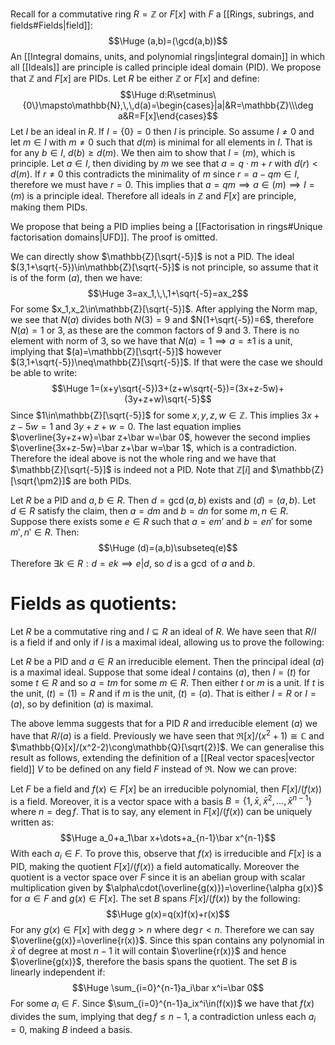Recall for a commutative ring $R=\mathbb{Z}$ or $F[x]$ with $F$ a [[Rings, subrings, and fields#Fields|field]]:$$\Huge (a,b)=(\gcd(a,b))$$An [[Integral domains, units, and polynomial rings|integral domain]] in which all [[Ideals]] are principle is called principle ideal domain (PID). We propose that $\mathbb{Z}$ and $F[x]$ are PIDs. Let $R$ be either $\mathbb{Z}$ or $F[x]$ and define:$$\Huge d:R\setminus\{0\}\mapsto\mathbb{N},\,\,d(a)=\begin{cases}|a|&R=\mathbb{Z}\\\deg a&R=F[x]\end{cases}$$Let $I$ be an ideal in $R$. If $I=\{0\}=0$ then $I$ is principle. So assume $I\neq0$ and let $m\in I$ with $m\neq0$ such that $d(m)$ is minimal for all elements in $I$. That is for any $b\in I$, $d(b)\geq d(m)$. We then aim to show that $I=(m)$, which is principle. Let $a\in I$, then dividing by $m$ we see that $a=q\cdot m+r$ with $d(r)<d(m)$. If $r\neq0$ this contradicts the minimality of $m$ since $r=a-qm\in I$, therefore we must have $r=0$. This implies that $a=qm\implies a\in(m)\implies I=(m)$ is a principle ideal. Therefore all ideals in $\mathbb{Z}$ and $F[x]$ are principle, making them PIDs.

We propose that being a PID implies being a [[Factorisation in rings#Unique factorisation domains|UFD]]. The proof is omitted.

We can directly show $\mathbb{Z}[\sqrt{-5}]$ is not a PID. The ideal $(3,1+\sqrt{-5})\in\mathbb{Z}[\sqrt{-5}]$ is not principle, so assume that it is of the form $(a)$, then we have:$$\Huge 3=ax_1,\,\,1+\sqrt{-5}=ax_2$$For some $x_1,x_2\in\mathbb{Z}[\sqrt{-5}]$. After applying the Norm map, we see that $N(a)$ divides both $N(3)=9$ and $N(1+\sqrt{-5})=6$, therefore $N(a)=1$ or $3$, as these are the common factors of $9$ and $3$. There is no element with norm of $3$, so we have that $N(a)=1\implies a=\pm1$ is a unit, implying that $(a)=\mathbb{Z}[\sqrt{-5}]$ however $(3,1+\sqrt{-5})\neq\mathbb{Z}[\sqrt{-5}]$. If that were the case we should be able to write:$$\Huge 1=(x+y\sqrt{-5})3+(z+w\sqrt{-5})=(3x+z-5w)+(3y+z+w)\sqrt{-5}$$Since $1\in\mathbb{Z}[\sqrt{-5}]$ for some $x,y,z,w\in\mathbb{Z}$. This implies $3x+z-5w=1$ and $3y+z+w=0$. The last equation implies $\overline{3y+z+w}=\bar z+\bar w=\bar 0$, however the second implies $\overline{3x+z-5w}=\bar z+\bar w=\bar 1$, which is a contradiction. Therefore the ideal above is not the whole ring and we have that $\mathbb{Z}[\sqrt{-5}]$ is indeed not a PID. Note that $\mathbb{Z}[i]$ and $\mathbb{Z}[\sqrt{\pm2}]$ are both PIDs.

Let $R$ be a PID and $a,b\in R$. Then $d=\gcd(a,b)$ exists and $(d)=(a,b)$. Let $d\in R$ satisfy the claim, then $a=dm$ and $b=dn$ for some $m,n\in R$. Suppose there exists some $e\in R$ such that $a=em'$ and $b=en'$ for some $m',n'\in R$. Then:$$\Huge (d)=(a,b)\subseteq(e)$$Therefore $\exists k\in R:d=ek\implies e|d$, so $d$ is a $\gcd$ of $a$ and $b$.

# Fields as quotients:

Let $R$ be a commutative ring and $I\subseteq R$ an ideal of $R$. We have seen that $R/I$ is a field if and only if $I$ is a maximal ideal, allowing us to prove the following:

Let $R$ be a PID and $a\in R$ an irreducible element. Then the principal ideal $(a)$ is a maximal ideal. Suppose that some ideal $I$ contains $(a)$, then $I=(t)$ for some $t\in R$ and so $a=tm$ for some $m\in R$. Then either $t$ or $m$ is a unit. If $t$ is the unit, $(t)=(1)=R$ and if $m$ is the unit, $(t)=(a)$. That is either $I=R$ or $I=(a)$, so by definition $(a)$ is maximal.

The above lemma suggests that for a PID $R$ and irreducible element $(a)$ we have that $R/(a)$ is a field. Previously we have seen that $\Re[x]/(x^2+1)\cong\mathbb{C}$ and $\mathbb{Q}[x]/(x^2-2)\cong\mathbb{Q}[\sqrt{2}]$. We can generalise this result as follows, extending the definition of a [[Real vector spaces|vector field]] $V$ to be defined on any field $F$ instead of $\Re$. Now we can prove:

Let $F$ be a field and $f(x)\in F[x]$ be an irreducible polynomial, then $F[x]/(f(x))$ is a field. Moreover, it is a vector space with a basis $B=\{1,\bar x,\bar x^2,\dots,\bar x^{n-1}\}$ where $n=\deg f$. That is to say, any element in $F[x]/(f(x))$ can be uniquely written as:$$\Huge a_0+a_1\bar x+\dots+a_{n-1}\bar x^{n-1}$$With each $a_i\in F$. To prove this, observe that $f(x)$ is irreducible and $F[x]$ is a PID, making the quotient $F[x]/(f(x))$ a field automatically. Moreover the quotient is a vector space over $F$ since it is an abelian group with scalar multiplication given by $\alpha\cdot(\overline{g(x)})=\overline{\alpha g(x)}$ for $\alpha\in F$ and $g(x)\in F[x]$. The set $B$ spans $F[x]/(f(x))$ by the following:$$\Huge g(x)=q(x)f(x)+r(x)$$For any $g(x)\in F[x]$ with $\deg g>n$ where $\deg r<n$. Therefore we can say $\overline{g(x)}=\overline{r(x)}$. Since this span contains any polynomial in $\bar x$ of degree at most $n-1$ it will contain $\overline{r(x)}$ and hence $\overline{g(x)}$, therefore the basis spans the quotient. The set $B$ is linearly independent if:$$\Huge \sum_{i=0}^{n-1}a_i\bar x^i=\bar 0$$For some $a_i\in F$. Since $\sum_{i=0}^{n-1}a_ix^i\in(f(x))$ we have that $f(x)$ divides the sum, implying that $\deg f\leq n-1$, a contradiction unless each $a_i=0$, making $B$ indeed a basis.